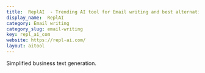 ```yaml
---
title:  ReplAI  - Trending AI tool for Email writing and best alternatives
display_name:  ReplAI 
category: Email writing
category_slug: email-writing
key: repl_ai_com
website: https://repl-ai.com/
layout: aitool
---
```


Simplified business text generation.
